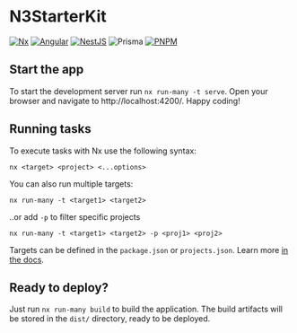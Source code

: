 # N3StarterKit

[![Nx](https://img.shields.io/badge/nx-143055?style=for-the-badge&logo=nx&logoColor=white)](https://github.com/nrwl/nx)
[![Angular](https://img.shields.io/badge/angular-%23DD0031.svg?style=for-the-badge&logo=angular&logoColor=white)](https://www.github.com/angular/angular)
[![NestJS](https://img.shields.io/badge/nestjs-%23E0234E.svg?style=for-the-badge&logo=nestjs&logoColor=white)](https://github.com/nestjs/nest)
![Prisma](https://img.shields.io/badge/Prisma-3982CE?style=for-the-badge&logo=Prisma&logoColor=white)
[![PNPM](https://img.shields.io/badge/pnpm-%234a4a4a.svg?style=for-the-badge&logo=pnpm&logoColor=f69220)](https://github.com/pnpm/pnpm)

## Start the app 

To start the development server run `nx run-many -t serve`. Open your browser and navigate to http://localhost:4200/. Happy coding!

## Running tasks

To execute tasks with Nx use the following syntax:

```
nx <target> <project> <...options>
```

You can also run multiple targets:

```
nx run-many -t <target1> <target2>
```

..or add `-p` to filter specific projects

```
nx run-many -t <target1> <target2> -p <proj1> <proj2>
```

Targets can be defined in the `package.json` or `projects.json`. Learn more [in the docs](https://nx.dev/core-features/run-tasks).

## Ready to deploy?

Just run `nx run-many build` to build the application. The build artifacts will be stored in the `dist/` directory, ready to be deployed.


